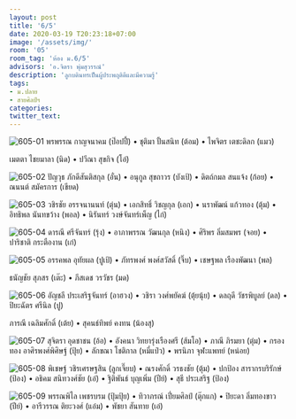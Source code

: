 ```yaml
---
layout: post
title: '6/5'
date: 2020-03-19 T20:23:18+07:00
image: '/assets/img/'
room: '05'
room_tag: 'ห้อง ม.6/5'
advisors: 'อ.จิตรา พุ่มสุวรรณ์'
description: 'ลูกบดินทรเป็นผู้ประพฤติดีและมีความรู้'
tags:
- ม.ปลาย
- สายศิลป์ฯ
categories:
twitter_text:
---
```

![605-01](https://res.cloudinary.com/dbruw74ms/image/upload/c_fit,w_760/v1584625038/605-01_wmucb0.png)
พรพรรณ กาญจนาคม (ป๊อปปี้) • ชุติมา ปั้นสนิท (ต้อม) • ไพจิตร เตชะดิลก (แมว)

เมตตา ไชยมาลา (นิด) • ปวีณา สุขกิจ (โอ๋)

![605-02](https://res.cloudinary.com/dbruw74ms/image/upload/c_fit,w_760/v1584625039/605-02_j0w6x6.png)
ปัญวุธ ภักดีสันติสกุล (อั๋น) • อนุกูล สุขถาวร (บังเป้) • ดิตถ์กมล สนแจ้ง (ก้อย) • ณนนต์ สมัครการ (เขียด)

![605-03](https://res.cloudinary.com/dbruw74ms/image/upload/c_fit,w_760/v1584625029/605-03_zzwyr6.png)
วชิรชัย อรรจนานนท์ (ตุ่น) • เอกสิทธิ์ วิชญกุล (เอก) • นราพัฒน์ แก้วทอง (ตุ้ม) • อิทธิพล นันทขว้าง (พอล) • นิรันทร์ วงษ์จันทร์เพ็ญ (ไก่)

![605-04](https://res.cloudinary.com/dbruw74ms/image/upload/c_fit,w_760/v1584625068/605-04_szqbtj.png)
ดารณี ศรีจันทร์ (รุ้ง) • อาภาพรรณ วัฒนกุล (หนิง) • ศิริพร ลิ่มสมพร (จอย) • ปาริชาติ กระตืองาน (เก๋)

![605-05](https://res.cloudinary.com/dbruw74ms/image/upload/c_fit,w_760/v1584625035/605-05_mjcyga.png)
อรรคพล อุทัยผล (ปูเป้) • ภัทรพงศ์ พงศ์สวัสดิ์ (จิ๊บ) • เชษฐพล เรืองพัฒนา (พล)

ธนัญชัย สุภสร (เต๊ะ) • ภีสเดช วรวัชร (มด)

![605-06](https://res.cloudinary.com/dbruw74ms/image/upload/c_fit,w_760/v1584625044/605-06_llzjpm.png)
อัญชลี ประเสริฐจันทร์ (อาฮวง) • วชิรา วงศ์พยัคฆ์ (ตุ้ยนุ้ย) • ดลฤดี วัชรพิบูลย์ (ดล) • ปิยะฉัตร ศรีนิล (ปู)

ภารณี เฉลิมศักดิ์ (เต้ย) • สุคนธ์ทิพย์ คงทน (น้องสุ)

![605-07](https://res.cloudinary.com/dbruw74ms/image/upload/c_fit,w_760/v1584625075/605-07_qbkvum.png)
สุจิตรา อุดชาชน (อ้อ) • อังคนา วิทยารุ่งเรืองศรี (ส้มโอ) • ภาณี ภิรมยา (ตุ๋ม) • กรองทอง อาศิรพงศ์พิศิษฐ์ (ปุ้ย) • ลักขณา โชติกาล (หมี่แป๋ว) • พรนิภา จุฬะแพทย์ (หน่อย)

![605-08](https://res.cloudinary.com/dbruw74ms/image/upload/c_fit,w_760/v1584625076/605-08_ubm3fz.png)
พิเชษฐ์ วชิรเศรษฐสิน (ลูกเจี๊ยบ) • ณรงศักดิ์ วรธงชัย (ตุ้ม) • ปกป้อง สารากรบริรักษ์ (ป้อง) • อธิคม สนิทวงศ์ชัย (เอ๋) • ฐิติพันธ์ บุญเพิ่ม (ปีย์) • สุธี ประเสริฐ (ป้อง)

![605-09](https://res.cloudinary.com/dbruw74ms/image/upload/c_fit,w_760/v1584625083/605-09_wd4ogy.png)
พรรณพิไล เพชรบรม (ปุ้มปุ้ย) • ทิวาภรณ์ เปี่ยมศิลป์ (ตุ๊กแก) • ปิยะดา ลิ่มทองขาว (ปีย์) • อารีวรรณ ติยะวงศ์ (แอ๋ม) • พัชยา สันทาย (เอ๋)
